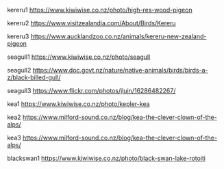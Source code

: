 kereru1
https://www.kiwiwise.co.nz/photo/high-res-wood-pigeon

kereru2
https://www.visitzealandia.com/About/Birds/Kereru

kereru3
https://www.aucklandzoo.co.nz/animals/kereru-new-zealand-pigeon

seagull1
https://www.kiwiwise.co.nz/photo/seagull

seagull2
https://www.doc.govt.nz/nature/native-animals/birds/birds-a-z/black-billed-gull/

seagull3
https://www.flickr.com/photos/jluin/16286482267/

kea1
https://www.kiwiwise.co.nz/photo/kepler-kea

kea2
https://www.milford-sound.co.nz/blog/kea-the-clever-clown-of-the-alps/

kea3
https://www.milford-sound.co.nz/blog/kea-the-clever-clown-of-the-alps/

blackswan1
https://www.kiwiwise.co.nz/photo/black-swan-lake-rotoiti

